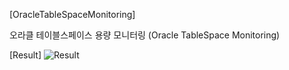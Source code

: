 [OracleTableSpaceMonitoring]

오라클 테이블스페이스 용량 모니터링 (Oracle TableSpace Monitoring)

[Result]
![Result](https://user-images.githubusercontent.com/51582272/93020861-8c33a980-f61a-11ea-9f0c-5b5a43833806.jpg)
